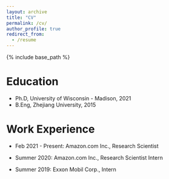 ```yaml
---
layout: archive
title: "CV"
permalink: /cv/
author_profile: true
redirect_from:
  - /resume
---
```


{% include base_path %}

Education
======
* Ph.D, University of Wisconsin - Madison, 2021
* B.Eng, Zhejiang University, 2015

Work Experience
======
* Feb 2021 - Present: Amazon.com Inc., Research Scientist

* Summer 2020: Amazon.com Inc., Research Scientist Intern

* Summer 2019: Exxon Mobil Corp., Intern

  

